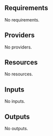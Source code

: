 <!-- BEGIN TFDOCS -->
## Requirements

No requirements.

## Providers

No providers.

## Resources

No resources.

## Inputs

No inputs.

## Outputs

No outputs.

<!-- END TFDOCS -->
